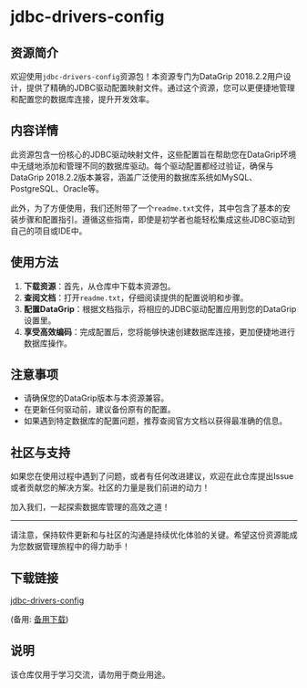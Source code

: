 # jdbc-drivers-config

## 资源简介

欢迎使用`jdbc-drivers-config`资源包！本资源专门为DataGrip 2018.2.2用户设计，提供了精确的JDBC驱动配置映射文件。通过这个资源，您可以更便捷地管理和配置您的数据库连接，提升开发效率。

## 内容详情

此资源包含一份核心的JDBC驱动映射文件，这些配置旨在帮助您在DataGrip环境中无缝地添加和管理不同的数据库驱动。每个驱动配置都经过验证，确保与DataGrip 2018.2.2版本兼容，涵盖广泛使用的数据库系统如MySQL、PostgreSQL、Oracle等。

此外，为了方便使用，我们还附带了一个`readme.txt`文件，其中包含了基本的安装步骤和配置指引。遵循这些指南，即使是初学者也能轻松集成这些JDBC驱动到自己的项目或IDE中。

## 使用方法

1. **下载资源**：首先，从仓库中下载本资源包。
2. **查阅文档**：打开`readme.txt`，仔细阅读提供的配置说明和步骤。
3. **配置DataGrip**：根据文档指示，将相应的JDBC驱动配置应用到您的DataGrip设置里。
4. **享受高效编码**：完成配置后，您将能够快速创建数据库连接，更加便捷地进行数据库操作。

## 注意事项

- 请确保您的DataGrip版本与本资源兼容。
- 在更新任何驱动前，建议备份原有的配置。
- 如果遇到特定数据库的配置问题，推荐查阅官方文档以获得最准确的信息。

## 社区与支持

如果您在使用过程中遇到了问题，或者有任何改进建议，欢迎在此仓库提出Issue或者贡献您的解决方案。社区的力量是我们前进的动力！

加入我们，一起探索数据库管理的高效之道！

---

请注意，保持软件更新和与社区的沟通是持续优化体验的关键。希望这份资源能成为您数据管理旅程中的得力助手！

## 下载链接
[jdbc-drivers-config](https://pan.quark.cn/s/59720d2716da) 

(备用: [备用下载](https://pan.baidu.com/s/1hSHaYaJsolOM2OQk6q1lUw?pwd=1234))

## 说明

该仓库仅用于学习交流，请勿用于商业用途。
